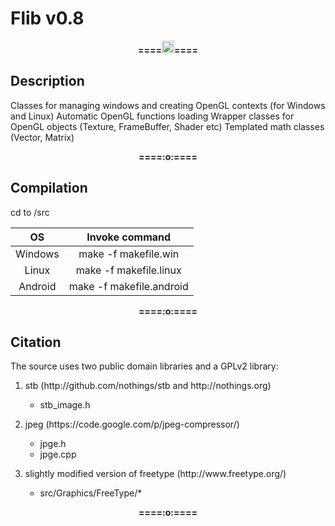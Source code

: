 <h1>Flib v0.8</h1>
<p align="center"><b>====<img src="https://upload.wikimedia.org/wikipedia/commons/thumb/0/05/Red_circle.svg/200px-Red_circle.svg.png" width="20"/>====</b></p>
<h2>Description</h2>

Classes for managing windows and creating OpenGL contexts (for Windows and Linux)
Automatic OpenGL functions loading
Wrapper classes for OpenGL objects (Texture, FrameBuffer, Shader etc)
Templated math classes (Vector, Matrix)

<p align="center"><b>====:o:====</b></p>
<h2>Compilation</h2>

cd to /src

|    OS   |     Invoke command     |
|:-------:|:----------------------:|
| Windows |  make -f makefile.win  |
|  Linux  | make -f makefile.linux |
| Android |make -f makefile.android|

<p align="center"><b>====:o:====</b></p>
<h2>Citation</h2>
The source uses two public domain libraries and a GPLv2 library:
<ol>
	<li>
		<p>stb (http://github.com/nothings/stb and http://nothings.org)</p>
		<ul type="*">
			<li>stb_image.h</li>
		</ul>
	</li>
	<li>
		<p>jpeg (https://code.google.com/p/jpeg-compressor/)</p>
		<ul type="*">
			<li>jpge.h</li>
			<li>jpge.cpp</li>
		</ul>
	</li>
	<li>
		<p>slightly modified version of freetype (http://www.freetype.org/)</p>
		<ul type="*">
			<li>src/Graphics/FreeType/*</li>
		</ul>
	</li>
</ol>
<p align="center"><b>====:o:====</b></p>